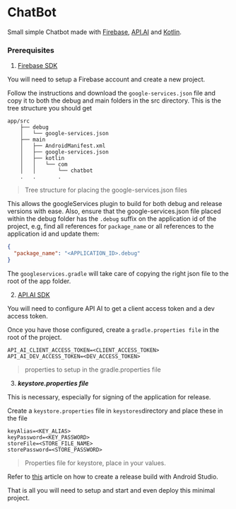 # ChatBot

Small simple Chatbot made with [Firebase](https://firebase.google.com/), [API.AI](https://api.ai/) and [Kotlin](https://kotlinlang.org/).

### Prerequisites

1. [Firebase SDK](https://firebase.google.com/)

You will need to setup a Firebase account and create a new project.

Follow the instructions and download the `google-services.json` file and copy it to both the debug and main folders in the src directory.
This is the tree structure you should get

```plain
app/src
    ├── debug
    │   └── google-services.json
    ├── main
    │   ├── AndroidManifest.xml
    │   ├── google-services.json
    │   ├── kotlin
    │   │   └── com
    │   │       └── chatbot
    .   .       .
```
> Tree structure for placing the google-services.json files

This allows the googleServices plugin to build for both debug and release versions with ease.
Also, ensure that the google-services.json file placed within the debug folder has the `.debug` suffix on the application id of the project, e.g, find all references for `package_name` or all references to the application id and update them:

```json
{
  "package_name": "<APPLICATION_ID>.debug"
}
```

The `googleservices.gradle` will take care of copying the right json file to the root of the app folder.

2. [API.AI SDK](https://console.api.ai/api-client/#/editAgent/)

You will need to configure API AI to get a client access token and a dev access token.

Once you have those configured, create a `gradle.properties file` in the root of the project.

```properties
API_AI_CLIENT_ACCESS_TOKEN=<CLIENT_ACCESS_TOKEN>
API_AI_DEV_ACCESS_TOKEN=<DEV_ACCESS_TOKEN>
```
> properties to setup in the gradle.properties file

3. ***keystore.properties file***

This is necessary, especially for signing of the application for release.

Create a `keystore.properties` file in `keystores`directory and place these in the file

```properties
keyAlias=<KEY_ALIAS>
keyPassword=<KEY_PASSWORD>
storeFile=<STORE_FILE_NAME>
storePassword=<STORE_PASSWORD>
```
> Properties file for keystore, place in your values.

Refer to [this](https://developer.android.com/studio/publish/app-signing.html) article on how to create a release build with Android Studio.

That is all you will need to setup and start and even deploy this minimal project.
